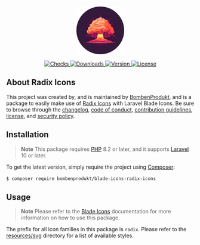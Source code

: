 <p align="center">
    <a href="https://bombenprodukt.com" target="_blank">
        <img src="https://raw.githubusercontent.com/BombenProdukt/assets/main/logo-text.svg" width="128" alt="BombenProdukt Logo" />
    </a>
</p>

<p align="center">
    <a href="https://github.com/BombenProdukt/blade-icons-radix-icons/actions">
        <img src="https://badge.sh/github/check-runs/BombenProdukt/blade-icons-radix-icons" alt="Checks" />
    </a>
    <a href="https://packagist.org/packages/bombenprodukt/blade-icons-radix-icons">
        <img src="https://badge.sh/packagist/downloads/BombenProdukt/blade-icons-radix-icons" alt="Downloads" />
    </a>
    <a href="https://packagist.org/packages/bombenprodukt/blade-icons-radix-icons">
        <img src="https://badge.sh/packagist/version/BombenProdukt/blade-icons-radix-icons" alt="Version" />
    </a>
    <a href="https://packagist.org/packages/bombenprodukt/blade-icons-radix-icons">
        <img src="https://badge.sh/packagist/license/BombenProdukt/blade-icons-radix-icons" alt="License" />
    </a>
</p>

## About Radix Icons

This project was created by, and is maintained by [BombenProdukt](https://github.com/BombenProdukt), and is a package to easily make use of [Radix Icons](https://github.com/radix-ui/icons) with Laravel Blade Icons. Be sure to browse through the [changelog](CHANGELOG.md), [code of conduct](.github/CODE_OF_CONDUCT.md), [contribution guidelines](.github/CONTRIBUTING.md), [license](LICENSE), and [security policy](.github/SECURITY.md).

## Installation

> **Note**
> This package requires [PHP](https://www.php.net/) 8.2 or later, and it supports [Laravel](https://laravel.com/) 10 or later.

To get the latest version, simply require the project using [Composer](https://getcomposer.org/):

```bash
$ composer require bombenprodukt/blade-icons-radix-icons
```

## Usage

> **Note**
> Please refer to the [Blade Icons](https://github.com/BombenProdukt/blade-icons) documentation for more information on how to use this package.

The prefix for all icon families in this package is `radix`. Please refer to the [resources/svg](/resources/svg) directory for a list of available styles.
